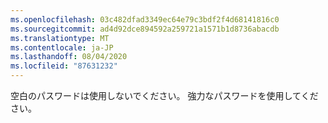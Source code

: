 ```yaml
---
ms.openlocfilehash: 03c482dfad3349ec64e79c3bdf2f4d68141816c0
ms.sourcegitcommit: ad4d92dce894592a259721a1571b1d8736abacdb
ms.translationtype: MT
ms.contentlocale: ja-JP
ms.lasthandoff: 08/04/2020
ms.locfileid: "87631232"
---
```

空白のパスワードは使用しないでください。 強力なパスワードを使用してください。
